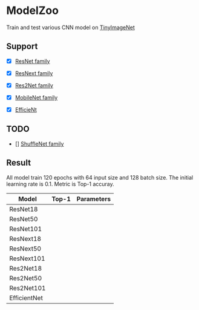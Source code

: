 # ModelZoo


Train and test various CNN model on [TinyImageNet](http://tiny-imagenet.herokuapp.com)

## Support

- [x] [ResNet family](https://arxiv.org/abs/1512.03385)

- [x] [ResNext family](https://arxiv.org/abs/1611.05431)

- [x] [Res2Net family](https://arxiv.org/abs/1904.01169)

- [x] [MobileNet family](https://arxiv.org/abs/1905.02244)

- [x] [EfficieNt](https://arxiv.org/abs/1905.11946)

## TODO

- [] [ShuffleNet family](https://arxiv.org/abs/1707.01083)

## Result

All model train 120 epochs with 64 input size and 128 batch size. The initial learning rate is 0.1. Metric is Top-1 accuray.

 Model    | Top-1        | Parameters
 ----     | -----        | ------
ResNet18  |              |
ResNet50  |
ResNet101 |              |
ResNext18 |              |
ResNext50 |              |
ResNext101|              |
Res2Net18 |              |
Res2Net50 |              |
Res2Net101|              |
EfficientNet|              |
